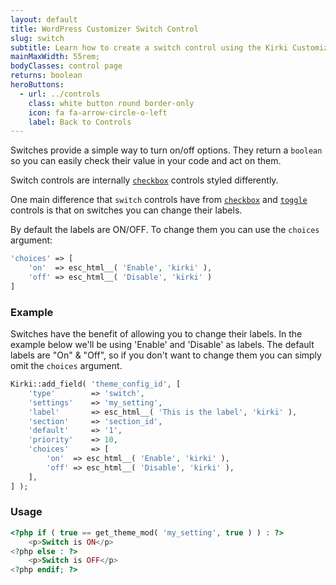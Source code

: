 ```yaml
---
layout: default
title: WordPress Customizer Switch Control
slug: switch
subtitle: Learn how to create a switch control using the Kirki Customizer Framework.
mainMaxWidth: 55rem;
bodyClasses: control page
returns: boolean
heroButtons:
  - url: ../controls
    class: white button round border-only
    icon: fa fa-arrow-circle-o-left
    label: Back to Controls
---
```



Switches provide a simple way to turn on/off options. They return a `boolean` so you can easily check their value in your code and act on them.

Switch controls are internally [`checkbox`](checkbox) controls styled differently.

One main difference that `switch` controls have from [`checkbox`](checkbox) and [`toggle`](toggle) controls is that on switches you can change their labels.

By default the labels are ON/OFF. To change them you can use the `choices` argument:

```php
'choices' => [
    'on'  => esc_html__( 'Enable', 'kirki' ),
    'off' => esc_html__( 'Disable', 'kirki' )
]
```

### Example

Switches have the benefit of allowing you to change their labels.
In the example below we'll be using 'Enable' and 'Disable' as labels.
The default labels are "On" & "Off", so if you don't want to change them you can simply omit the `choices` argument.

```php
Kirki::add_field( 'theme_config_id', [
	'type'        => 'switch',
	'settings'    => 'my_setting',
	'label'       => esc_html__( 'This is the label', 'kirki' ),
	'section'     => 'section_id',
	'default'     => '1',
	'priority'    => 10,
	'choices'     => [
		'on'  => esc_html__( 'Enable', 'kirki' ),
		'off' => esc_html__( 'Disable', 'kirki' ),
	],
] );
```

### Usage

```php
<?php if ( true == get_theme_mod( 'my_setting', true ) ) : ?>
	<p>Switch is ON</p>
<?php else : ?>
	<p>Switch is OFF</p>
<?php endif; ?>
```
